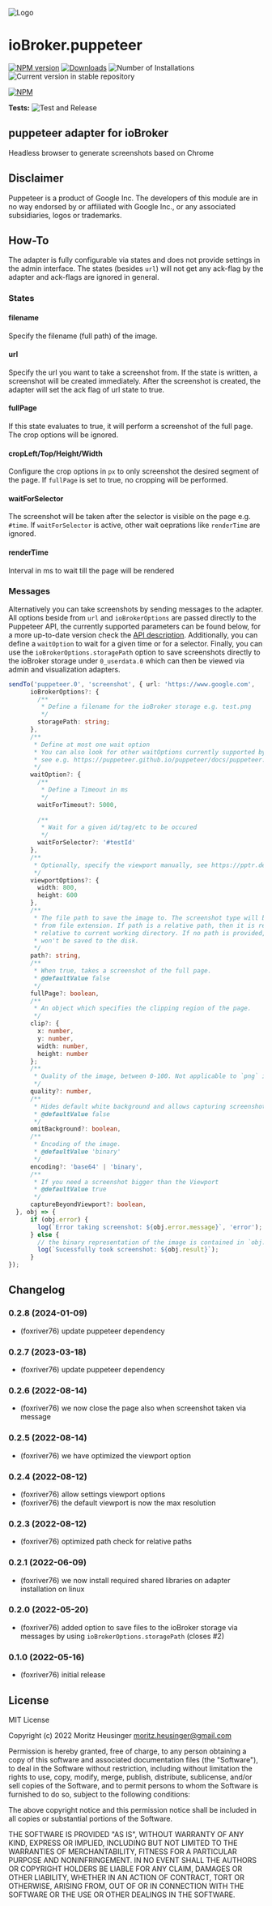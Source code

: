 ![Logo](admin/puppeteer.png)
# ioBroker.puppeteer

[![NPM version](https://img.shields.io/npm/v/iobroker.puppeteer.svg)](https://www.npmjs.com/package/iobroker.puppeteer)
[![Downloads](https://img.shields.io/npm/dm/iobroker.puppeteer.svg)](https://www.npmjs.com/package/iobroker.puppeteer)
![Number of Installations](https://iobroker.live/badges/puppeteer-installed.svg)
![Current version in stable repository](https://iobroker.live/badges/puppeteer-stable.svg)

[![NPM](https://nodei.co/npm/iobroker.puppeteer.png?downloads=true)](https://nodei.co/npm/iobroker.puppeteer/)

**Tests:** ![Test and Release](https://github.com/foxriver76/ioBroker.puppeteer/workflows/Test%20and%20Release/badge.svg)

## puppeteer adapter for ioBroker

Headless browser to generate screenshots based on Chrome

## Disclaimer
Puppeteer is a product of Google Inc. The developers of this module are in no way endorsed by or affiliated with Google Inc., 
or any associated subsidiaries, logos or trademarks.

## How-To
The adapter is fully configurable via states and does not provide settings in the admin interface.
The states (besides `url`) will not get any ack-flag by the adapter and ack-flags are ignored in general.

### States

#### filename
Specify the filename (full path) of the image.

#### url
Specify the url you want to take a screenshot from. If the state is written, a screenshot will be created immediately.
After the screenshot is created, the adapter will set the ack flag of url state to true.

#### fullPage
If this state evaluates to true, it will perform a screenshot of the full page. The crop options will be ignored.

#### cropLeft/Top/Height/Width
Configure the crop options in `px` to only screenshot the desired segment of the page. 
If `fullPage` is set to true, no cropping will be performed.

#### waitForSelector
The screenshot will be taken after the selector is visible on the page e.g. `#time`. If `waitForSelector` is active, 
other wait oeprations like `renderTime` are ignored.

#### renderTime
Interval in ms to wait till the page will be rendered

### Messages
Alternatively you can take screenshots by sending messages to the adapter.
All options beside from `url` and `ioBrokerOptions` are passed directly to the Puppeteer API, the currently supported parameters can be found
below, for a more up-to-date version check the [API description](https://pptr.dev/api/puppeteer.screenshotoptions). 
Additionally, you can define a `waitOption` to wait for a given time or for a selector. Finally, you can use the `ioBrokerOptions.storagePath` 
option to save screenshots directly to the ioBroker storage under `0_userdata.0` which can then be viewed via admin and visualization adapters.

```typescript
sendTo('puppeteer.0', 'screenshot', { url: 'https://www.google.com',
      ioBrokerOptions?: {
        /**
         * Define a filename for the ioBroker storage e.g. test.png
         */
        storagePath: string;
      },
      /**
       * Define at most one wait option
       * You can also look for other waitOptions currently supported by Puppeteer API
       * see e.g. https://puppeteer.github.io/puppeteer/docs/puppeteer.page.waitforfilechooser
       */
      waitOption?: {
        /**
         * Define a Timeout in ms
         */
        waitForTimeout?: 5000,
    
        /**
         * Wait for a given id/tag/etc to be occured
         */
        waitForSelector?: '#testId'
      },
      /**
       * Optionally, specify the viewport manually, see https://pptr.dev/api/puppeteer.viewport
       */
      viewportOptions?: {
        width: 800,
        height: 600
      },
      /**
       * The file path to save the image to. The screenshot type will be inferred
       * from file extension. If path is a relative path, then it is resolved
       * relative to current working directory. If no path is provided, the image
       * won't be saved to the disk.
       */
      path?: string,
      /**
       * When true, takes a screenshot of the full page.
       * @defaultValue false
       */
      fullPage?: boolean,
      /**
       * An object which specifies the clipping region of the page.
       */
      clip?: {         
        x: number,
        y: number,
        width: number,
        height: number 
      };
      /**
       * Quality of the image, between 0-100. Not applicable to `png` images.
       */
      quality?: number,
      /**
       * Hides default white background and allows capturing screenshots with transparency.
       * @defaultValue false
       */
      omitBackground?: boolean,
      /**
       * Encoding of the image.
       * @defaultValue 'binary'
       */
      encoding?: 'base64' | 'binary',
      /**
       * If you need a screenshot bigger than the Viewport
       * @defaultValue true
       */
      captureBeyondViewport?: boolean,
  }, obj => {
      if (obj.error) {
        log(`Error taking screenshot: ${obj.error.message}`, 'error');
      } else {
        // the binary representation of the image is contained in `obj.result`
        log(`Sucessfully took screenshot: ${obj.result}`);
      }
});
```

## Changelog
<!--
    Placeholder for the next version (at the beginning of the line):
    ### **WORK IN PROGRESS**
-->
### 0.2.8 (2024-01-09)
* (foxriver76) update puppeteer dependency

### 0.2.7 (2023-03-18)
* (foxriver76) update puppeteer dependency

### 0.2.6 (2022-08-14)
* (foxriver76) we now close the page also when screenshot taken via message

### 0.2.5 (2022-08-14)
* (foxriver76) we have optimized the viewport option

### 0.2.4 (2022-08-12)
* (foxriver76) allow settings viewport options
* (foxriver76) the default viewport is now the max resolution

### 0.2.3 (2022-08-12)
* (foxriver76) optimized path check for relative paths

### 0.2.1 (2022-06-09)
* (foxriver76) we now install required shared libraries on adapter installation on linux

### 0.2.0 (2022-05-20)
* (foxriver76) added option to save files to the ioBroker storage via messages by using `ioBrokerOptions.storagePath` (closes #2)

### 0.1.0 (2022-05-16)
* (foxriver76) initial release

## License
MIT License

Copyright (c) 2022 Moritz Heusinger <moritz.heusinger@gmail.com>

Permission is hereby granted, free of charge, to any person obtaining a copy
of this software and associated documentation files (the "Software"), to deal
in the Software without restriction, including without limitation the rights
to use, copy, modify, merge, publish, distribute, sublicense, and/or sell
copies of the Software, and to permit persons to whom the Software is
furnished to do so, subject to the following conditions:

The above copyright notice and this permission notice shall be included in all
copies or substantial portions of the Software.

THE SOFTWARE IS PROVIDED "AS IS", WITHOUT WARRANTY OF ANY KIND, EXPRESS OR
IMPLIED, INCLUDING BUT NOT LIMITED TO THE WARRANTIES OF MERCHANTABILITY,
FITNESS FOR A PARTICULAR PURPOSE AND NONINFRINGEMENT. IN NO EVENT SHALL THE
AUTHORS OR COPYRIGHT HOLDERS BE LIABLE FOR ANY CLAIM, DAMAGES OR OTHER
LIABILITY, WHETHER IN AN ACTION OF CONTRACT, TORT OR OTHERWISE, ARISING FROM,
OUT OF OR IN CONNECTION WITH THE SOFTWARE OR THE USE OR OTHER DEALINGS IN THE
SOFTWARE.
